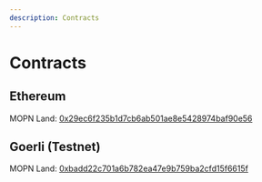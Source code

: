 ```yaml
---
description: Contracts
---
```


# Contracts

## Ethereum

MOPN Land: [0x29ec6f235b1d7cb6ab501ae8e5428974baf90e56](https://etherscan.io/address/0x29ec6f235b1d7cb6ab501ae8e5428974baf90e56)

## Goerli (Testnet)

MOPN Land: [0xbadd22c701a6b782ea47e9b759ba2cfd15f6615f](https://goerli.etherscan.io/token/0xbadd22c701a6b782ea47e9b759ba2cfd15f6615f)

